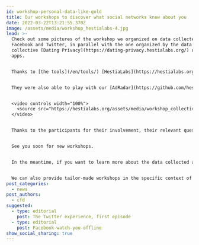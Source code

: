 ```yaml
---
id: workshop-personal-data-like-gold
title: Our workshops to discover what social networks know about you
date: 2022-03-22T13:21:55.370Z
image: /assets/media/workshop_hestialabs-4.jpg
lead: >-
  Check out some pictures of the workshop we organized on data collected by
  Facebook and Twitter, in parallel with the one organized by the data
  collective [Dating Privacy](https://dating-privacy.hestialabs.org/) on dating
  apps.


  Thanks to [the tools](/en/tools/) [HestiaLabs](https://hestialabs.org/) developed for The Eyeballs, the participants were able to manipulate the data collected on them by social networks and better understand how it is used to target and influence them.


  They were also able to play with our [AdRadar](https://github.com/hestiaAI/ad-radar/blob/main/README.md) browser extension that displays the price of online ads on ads.


  <video controls width="100%">
    <source src="https://hestialabs.org/assets/media/workshop_collectives5.mp4" type="video/mp4">
  </video>


  Thanks to the participants for their involvement, their relevant questions and their feedback.


  See you soon for new workshops.


  In the meantime, if you want to learn more about the data collected about you, feel free to use our tools. We post on this [Vimeo page](https://vimeo.com/hestiaai) the tutorials to help you.


  We can also provide tailor-made workshops in the specific context of your company or organization. Do not hesitate to [contact us](/en/contact/).
post_categories:
  - news
post_authors:
  - cfd
suggested:
  - type: editorial
    post: The Twitter experience, first episode
  - type: editorial
    post: Facebook-watch-you-offline
show_social_sharing: true
---
```


